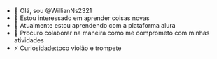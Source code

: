 - 👋 Olá, sou @WillianNs2321
- 👀 Estou interessado em aprender coisas novas  
- 🌱 Atualmente estou aprendendo com a plataforma alura
- 💞️ Procuro colaborar na maneira como me comprometo com minhas atividades
- ⚡ Curiosidade:toco violão e trompete
